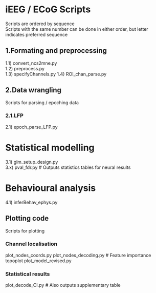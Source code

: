 # iEEG / ECoG Scripts  
Scripts are ordered by sequence  
Scripts with the same number can be done in either order, but letter indicates preferred sequence   

## 1.Formating and preprocessing  
1.1) convert_ncs2mne.py  
1.2) preprocess.py  
1.3) specifyChannels.py
1.4) ROI_chan_parse.py 

## 2.Data wrangling  
Scripts for parsing / epoching data  
### 2.1.LFP  
2.1) epoch_parse_LFP.py  

# Statistical modelling  
3.1) glm_setup_design.py  
3.x) pval_fdr.py # Outputs statistics tables for neural results

# Behavioural analysis
4.1) inferBehav_ephys.py
## Plotting code
Scripts for plotting 
### Channel localisation
plot_nodes_coords.py
plot_nodes_decoding.py # Feature importance topoplot
plot_model_revised.py

### Statistical results
plot_decode_CI.py # Also outputs supplementary table

